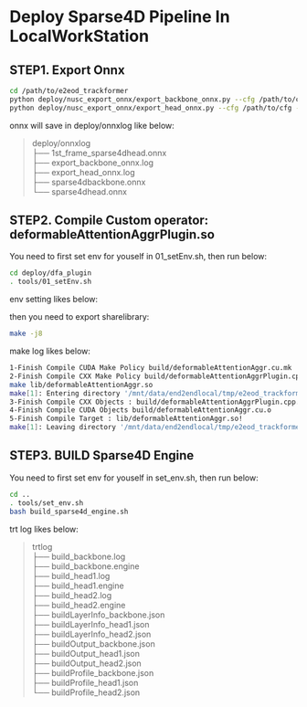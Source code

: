 # Deploy Sparse4D Pipeline In LocalWorkStation

## STEP1. Export Onnx
```bash
cd /path/to/e2eod_trackformer
python deploy/nusc_export_onnx/export_backbone_onnx.py --cfg /path/to/cfg --ckpt /path/to/ckpt
python deploy/nusc_export_onnx/export_head_onnx.py --cfg /path/to/cfg --ckpt /path/to/ckpt
```
onnx will save in deploy/onnxlog like below:  
>deploy/onnxlog  
>├── 1st_frame_sparse4dhead.onnx  
>├── export_backbone_onnx.log  
>├── export_head_onnx.log  
>├── sparse4dbackbone.onnx  
>└── sparse4dhead.onnx  

## STEP2. Compile Custom operator: deformableAttentionAggrPlugin.so
You need to first set env for youself in 01_setEnv.sh, then run below:
```bash
cd deploy/dfa_plugin
. tools/01_setEnv.sh
```
env setting likes below:

then you need to export sharelibrary:
```bash
make -j8
```
make log likes below:  
```bash
1-Finish Compile CUDA Make Policy build/deformableAttentionAggr.cu.mk
2-Finish Compile CXX Make Policy build/deformableAttentionAggrPlugin.cpp.mk
make lib/deformableAttentionAggr.so
make[1]: Entering directory '/mnt/data/end2endlocal/tmp/e2eod_trackformer/deploy/dfa_plugin'
3-Finish Compile CXX Objects : build/deformableAttentionAggrPlugin.cpp.o
4-Finish Compile CUDA Objects build/deformableAttentionAggr.cu.o
5-Finish Compile Target : lib/deformableAttentionAggr.so!
make[1]: Leaving directory '/mnt/data/end2endlocal/tmp/e2eod_trackformer/deploy/dfa_plugin'
```

## STEP3. BUILD Sparse4D Engine
You need to first set env for youself in set_env.sh, then run below:
```bash
cd ..
. tools/set_env.sh
bash build_sparse4d_engine.sh
```
trt log likes below:
>trtlog  
>├── build_backbone.log  
>├── build_backbone.engine  
>├── build_head1.log  
>├── build_head1.engine  
>├── build_head2.log  
>├── build_head2.engine  
>├── buildLayerInfo_backbone.json  
>├── buildLayerInfo_head1.json  
>├── buildLayerInfo_head2.json  
>├── buildOutput_backbone.json  
>├── buildOutput_head1.json  
>├── buildOutput_head2.json  
>├── buildProfile_backbone.json  
>├── buildProfile_head1.json  
>└── buildProfile_head2.json  